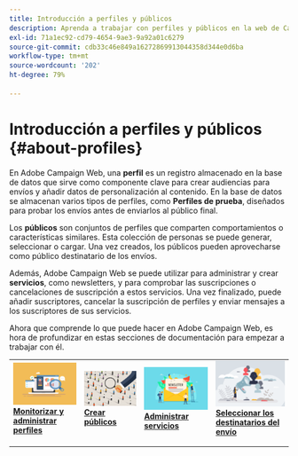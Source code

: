 ```yaml
---
title: Introducción a perfiles y públicos
description: Aprenda a trabajar con perfiles y públicos en la web de Campaign
exl-id: 71a1ec92-cd79-4654-9ae3-9a92a01c6279
source-git-commit: cdb33c46e849a16272869913044358d344e0d6ba
workflow-type: tm+mt
source-wordcount: '202'
ht-degree: 79%

---
```


# Introducción a perfiles y públicos {#about-profiles}

En Adobe Campaign Web, una **perfil** es un registro almacenado en la base de datos que sirve como componente clave para crear audiencias para envíos y añadir datos de personalización al contenido. En la base de datos se almacenan varios tipos de perfiles, como **Perfiles de prueba**, diseñados para probar los envíos antes de enviarlos al público final.

Los **públicos** son conjuntos de perfiles que comparten comportamientos o características similares. Esta colección de personas se puede generar, seleccionar o cargar. Una vez creados, los públicos pueden aprovecharse como público destinatario de los envíos.

Además, Adobe Campaign Web se puede utilizar para administrar y crear **servicios**, como newsletters, y para comprobar las suscripciones o cancelaciones de suscripción a estos servicios. Una vez finalizado, puede añadir suscriptores, cancelar la suscripción de perfiles y enviar mensajes a los suscriptores de sus servicios.

Ahora que comprende lo que puede hacer en Adobe Campaign Web, es hora de profundizar en estas secciones de documentación para empezar a trabajar con él.

<table style="table-layout:fixed"><tr style="border: 0;">
<td>
<a href="about-recipients.md">
<img src="../assets/do-not-localize/profiles-audiences-profile.png">
</a>
<div>
<a href="about-recipients.md"><strong>Monitorizar y administrar perfiles</strong></a>
</div>
<p>
</td>
<td>
<a href="create-audience.md">
<img alt="Posible cliente" src="../assets/do-not-localize/profiles-audiences-audience.png">
</a>
<div><a href="create-audience.md"><strong>Crear públicos</strong>
</div>
<p>
</td>
<td>
<a href="manage-services.md">
<img alt="Poco frecuente" src="../assets/do-not-localize/profiles-audiences-service.png">
</a>
<div>
<a href="manage-services.md"><strong>Administrar servicios</strong></a>
</div>
<p></td>
<td>
<a href="add-audience.md">
<img alt="Poco frecuente" src="../assets/do-not-localize/profiles-audiences-deliveries.png">
</a>
<div>
<a href="add-audience.md"><strong>Seleccionar los destinatarios del envío</strong></a>
</div>
<p></td>
</tr></table>
